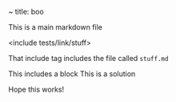 ~ title: boo

This is a main markdown file

<include tests/link/stuff>

That include tag includes the file called `stuff.md`

<question cool_question>
This includes a block

<solution>
    This is a solution
</solution>
<include tests/link/block_ex:blockA>

Hope this works!
